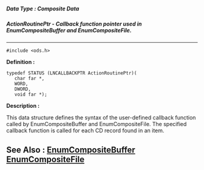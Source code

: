 ##### Data Type : Composite Data
##### ActionRoutinePtr - Callback function pointer used in EnumCompositeBuffer and EnumCompositeFile.
---
```
#include <ods.h>
```

**Definition :**
```
typedef STATUS (LNCALLBACKPTR ActionRoutinePtr)(
   char far *,
   WORD,
   DWORD,
   void far *);
```

**Description :**

This data structure defines the syntax of the user-defined callback function called by EnumCompositeBuffer and EnumCompositeFile.  The specified callback function is called for each CD record found in an item.


**See Also :**
[EnumCompositeBuffer](/domino-c-api-docs/reference/Func/EnumCompositeBuffer)
[EnumCompositeFile](/domino-c-api-docs/reference/Func/EnumCompositeFile)
---
